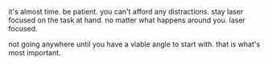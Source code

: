 it's almost time.
be patient.
you can't afford any distractions.
stay laser focused on the task at hand.
no matter what happens around you.
laser focused.

not going anywhere until you have a viable angle to start with. that is what's most important.